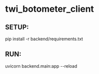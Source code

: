 # twi_botometer_client

## SETUP:
pip install -r backend/requirements.txt

## RUN:
uvicorn backend.main:app --reload
